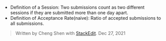 ﻿- Definition of a Session: Two submissions count as two different sessions if they are submitted more than one day apart.
- Definition of Acceptance Rate(naive): Ratio of accepted submissions to all submissions.


> Written by Cheng Shen with [StackEdit](https://stackedit.io/).
> Dec 27, 2021

